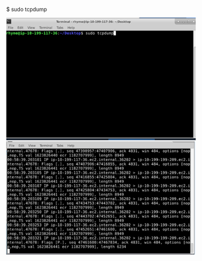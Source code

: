 $ sudo tcpdump

<img src="https://github.com/Nisha318/Network-Traffic-Analysis/blob/main/Analyze%20Network%20Traffic%20with%20TCPDump/sudo%20tcpdump.png">

<img src="/Analyze Network Traffic with TCPDump/sudo tcpdump 2.png">



